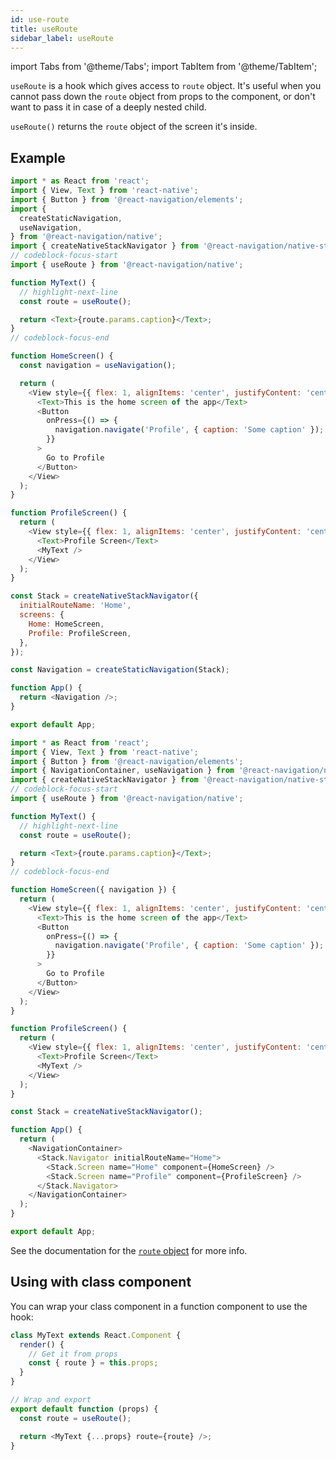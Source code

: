 ```yaml
---
id: use-route
title: useRoute
sidebar_label: useRoute
---
```


import Tabs from '@theme/Tabs';
import TabItem from '@theme/TabItem';

`useRoute` is a hook which gives access to `route` object. It's useful when you cannot pass down the `route` object from props to the component, or don't want to pass it in case of a deeply nested child.

`useRoute()` returns the `route` object of the screen it's inside.

## Example

<Tabs groupId="config" queryString="config">
<TabItem value="static" label="Static" default>

```js name="useRoute hook" snack
import * as React from 'react';
import { View, Text } from 'react-native';
import { Button } from '@react-navigation/elements';
import {
  createStaticNavigation,
  useNavigation,
} from '@react-navigation/native';
import { createNativeStackNavigator } from '@react-navigation/native-stack';
// codeblock-focus-start
import { useRoute } from '@react-navigation/native';

function MyText() {
  // highlight-next-line
  const route = useRoute();

  return <Text>{route.params.caption}</Text>;
}
// codeblock-focus-end

function HomeScreen() {
  const navigation = useNavigation();

  return (
    <View style={{ flex: 1, alignItems: 'center', justifyContent: 'center' }}>
      <Text>This is the home screen of the app</Text>
      <Button
        onPress={() => {
          navigation.navigate('Profile', { caption: 'Some caption' });
        }}
      >
        Go to Profile
      </Button>
    </View>
  );
}

function ProfileScreen() {
  return (
    <View style={{ flex: 1, alignItems: 'center', justifyContent: 'center' }}>
      <Text>Profile Screen</Text>
      <MyText />
    </View>
  );
}

const Stack = createNativeStackNavigator({
  initialRouteName: 'Home',
  screens: {
    Home: HomeScreen,
    Profile: ProfileScreen,
  },
});

const Navigation = createStaticNavigation(Stack);

function App() {
  return <Navigation />;
}

export default App;
```

</TabItem>
<TabItem value="dynamic" label="Dynamic">

```js name="useRoute hook" snack
import * as React from 'react';
import { View, Text } from 'react-native';
import { Button } from '@react-navigation/elements';
import { NavigationContainer, useNavigation } from '@react-navigation/native';
import { createNativeStackNavigator } from '@react-navigation/native-stack';
// codeblock-focus-start
import { useRoute } from '@react-navigation/native';

function MyText() {
  // highlight-next-line
  const route = useRoute();

  return <Text>{route.params.caption}</Text>;
}
// codeblock-focus-end

function HomeScreen({ navigation }) {
  return (
    <View style={{ flex: 1, alignItems: 'center', justifyContent: 'center' }}>
      <Text>This is the home screen of the app</Text>
      <Button
        onPress={() => {
          navigation.navigate('Profile', { caption: 'Some caption' });
        }}
      >
        Go to Profile
      </Button>
    </View>
  );
}

function ProfileScreen() {
  return (
    <View style={{ flex: 1, alignItems: 'center', justifyContent: 'center' }}>
      <Text>Profile Screen</Text>
      <MyText />
    </View>
  );
}

const Stack = createNativeStackNavigator();

function App() {
  return (
    <NavigationContainer>
      <Stack.Navigator initialRouteName="Home">
        <Stack.Screen name="Home" component={HomeScreen} />
        <Stack.Screen name="Profile" component={ProfileScreen} />
      </Stack.Navigator>
    </NavigationContainer>
  );
}

export default App;
```

</TabItem>
</Tabs>

See the documentation for the [`route` object](route-object.md) for more info.

## Using with class component

You can wrap your class component in a function component to use the hook:

```js
class MyText extends React.Component {
  render() {
    // Get it from props
    const { route } = this.props;
  }
}

// Wrap and export
export default function (props) {
  const route = useRoute();

  return <MyText {...props} route={route} />;
}
```
